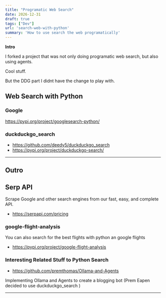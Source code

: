 ```yaml
---
title: "Programatic Web Search"
date: 2026-12-31
draft: true
tags: ["Dev"]
url: 'search-web-with-python'
summary: 'How to use search the web programatically'
---
```



**Intro**

I forked a project that was not only doing programatic web search, but also using agents.

Cool stuff.

But the DDG part I didnt have the change to play with.

## Web Search with Python

### Google

https://pypi.org/project/googlesearch-python/

### duckduckgo_search

* https://github.com/deedy5/duckduckgo_search
* https://pypi.org/project/duckduckgo-search/


---

## Outro

## Serp API

Scrape Google and other search engines from our fast, easy, and complete API.

* https://serpapi.com/pricing

### google-flight-analysis

You can also search for the best flights with python an google flights 

* https://pypi.org/project/google-flight-analysis

### Interesting Related Stuff to Python Search

* https://github.com/premthomas/Ollama-and-Agents

Implementing Ollama and Agents to create a blogging bot (Prem Eapen decided to use duckduckgo_search )




---

